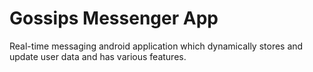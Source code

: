 # Gossips Messenger App

Real-time messaging android application which dynamically stores and update user data and has various features.
